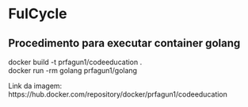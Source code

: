 # FulCycle


<h2>Procedimento para executar container golang</h2>
<p>
docker build -t prfagun1/codeeducation .
<br>
docker run -rm golang prfagun1/golang
</p>
<p>
Link da imagem: https://hub.docker.com/repository/docker/prfagun1/codeeducation
</p>
